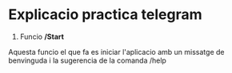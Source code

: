 # Explicacio practica telegram
1. Funcio **/Start** 

Aquesta funcio el que fa es iniciar l'aplicacio amb un missatge de benvinguda i la sugerencia de la comanda /help  

